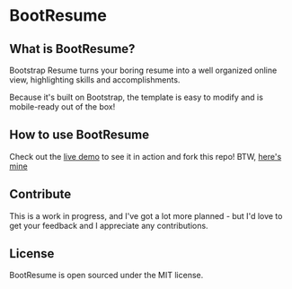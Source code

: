 BootResume
==========

What is BootResume?
-------------------
Bootstrap Resume turns your boring resume into a well organized online view, highlighting skills and accomplishments.

Because it's built on Bootstrap, the template is easy to modify and is mobile-ready out of the box! 

How to use BootResume
---------------------
Check out the <a href="http://nealrs.github.io/BootResume">live demo</a> to see it in action and fork this repo! BTW, <a href="http://nealshyam.com">here's mine</a>

Contribute
------------
This is a work in progress, and I've got a lot more planned - but I'd love to get your feedback and I appreciate any contributions.

License
-------
BootResume is open sourced under the MIT license.
